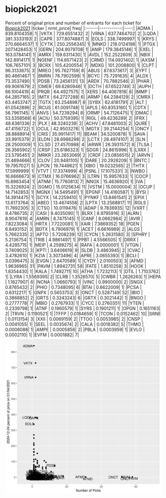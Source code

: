 # biopick2021
Percent of original price and number of entrants for each ticket for [Biopick2021](https://twitter.com/hashtag/Biopick2021)
|ticker |  nrml_price| freq|
|:------|-----------:|----:|
|ADMA   | 839.8104358|    1|
|VKTX   | 729.6551432|    2|
|VRNA   | 637.7464702|    2|
|LQDA   | 381.3333193|    2|
|CAPR   | 377.8074887|    3|
|EOLS   | 338.7499997|    1|
|KRYS   | 270.6664537|    1|
|CYTK   | 250.2556345|    1|
|MNKD   | 218.0124198|    1|
|PTGX   | 207.1428453|    1|
|GERN   | 204.9079708|    1|
|ANIP   | 179.3845146|    1|
|EXEL   | 163.0784141|    1|
|AMRX   | 159.6311430|    1|
|AVDL   | 152.2522609|    3|
|NBIX   | 142.8914171|    1|
|NGENF  | 114.8571423|    2|
|CRMD   | 114.0921402|    1|
|AXSM   | 106.7657101|    3|
|BCRX   | 105.4200554|    7|
|MDXG   | 101.2008800|    1|
|CLPT   |  96.3133675|    3|
|MREO   |  95.7627159|    8|
|ABUS   |  87.6373617|    3|
|EYPT   |  80.4661467|    1|
|BMRN   |  76.7902599|    1|
|BCYC   |  75.7291635|    4|
|ALDX   |  73.3537490|    1|
|PDSB   |  73.2456131|   13|
|ARDX   |  70.7882546|    2|
|PHAR   |  69.9061679|    2|
|OMER   |  69.6280946|    1|
|DCTH   |  67.6522749|    3|
|AUPH   |  66.1004419|    4|
|PRQR   |  64.4927575|    1|
|XERS   |  64.4067818|    8|
|IMMP   |  64.2857165|    2|
|IMTX   |  64.2727288|    6|
|ARMP   |  64.2384129|    2|
|CMRX   |  63.4453747|    2|
|TGTX   |  63.2548987|    8|
|SYBX   |  62.8181791|    2|
|ALT    |  61.0542896|    2|
|RCUS   |  61.0091748|    1|
|APLS   |  60.8353160|    1|
|CDTX   |  56.7961145|    1|
|ANVS   |  54.7239294|    8|
|ORMP   |  54.7126475|    1|
|DMAC   |  53.5358568|    6|
|ACIU   |  50.3759395|    1|
|RIGL   |  49.4236289|    2|
|IFRX   |  48.6381336|    2|
|PLX    |  48.3240239|    2|
|ACHV   |  47.8481003|    2|
|QURE   |  47.4156722|    1|
|OCUL   |  42.9503276|    1|
|MGTX   |  39.2144254|    1|
|ONCY   |  38.8888914|    1|
|CRIS   |  35.9911417|   11|
|BEAM   |  34.5200878|    1|
|SAVA   |  33.9915379|    2|
|ELDN   |  28.6986298|    2|
|LCTX   |  28.4974107|    3|
|SLN    |  28.2500009|    1|
|CLSD   |  27.4570988|    4|
|ARWR   |  26.3931572|    8|
|TLSA   |  26.3565902|    1|
|CRSP   |  25.6186323|    1|
|SDGR   |  24.8615996|    1|
|LXRX   |  23.5795451|    2|
|MRKR   |  23.2653069|    2|
|CRDF   |  23.0856515|    2|
|ARVN   |  21.4694666|    1|
|CLOV   |  20.9481105|    1|
|DARE   |  20.2926209|    1|
|BNTC   |  19.7957027|    5|
|LPCN   |  19.7449621|    1|
|XBIO   |  19.0232565|    2|
|THTX   |  17.5999999|    1|
|VTVT   |  17.3374999|    4|
|PSNL   |  17.1075331|    3|
|NWBO   |  16.6666673|    9|
|CTMX   |  16.0766962|    3|
|LTRN   |  15.9957633|    1|
|COCP   |  15.8983454|    1|
|ATNM   |  15.7760813|    7|
|NNOX   |  15.4636920|    1|
|IVA    |  15.3226924|    2|
|SGMO   |  15.0125634|   11|
|VSTM   |  15.0000004|    3|
|OCUP   |  14.7142853|    1|
|MGNX   |  14.5495491|    1|
|EPGNF  |  14.4160587|    1|
|BYSI   |  14.3914475|    1|
|SCYX   |  14.2259410|    1|
|PYNKF  |  13.8461541|    2|
|EPIX   |  13.6173764|    3|
|ABEO   |  13.4674558|    2|
|LPTX   |  13.2568817|   11|
|RGLS   |  11.7692305|    3|
|CTSO   |  10.0119476|    1|
|ADAP   |   9.7836935|   12|
|VXRT   |   9.4786735|    2|
|CASI   |   9.4035090|    1|
|BLRX   |   8.9795916|    3|
|ALRN   |   8.9047619|    4|
|AMRN   |   8.7475145|    1|
|CANF   |   8.0662984|    2|
|AVIR   |   7.8223084|    1|
|HRTX   |   7.7220081|    1|
|XAIR   |   7.3869352|   18|
|PGEN   |   6.8493152|    3|
|BDTX   |   6.7906979|    1|
|ACET   |   6.6616989|    2|
|ALGS   |   5.7662335|    2|
|APTO   |   5.7208239|   12|
|CYCN   |   5.2631580|    3|
|SPHRY  |   5.2136754|    1|
|TRIB   |   4.9861497|    1|
|PPBT   |   4.5566505|    1|
|DRRX   |   4.4285715|    1|
|MEIP   |   4.2599275|    4|
|RAFA   |   4.0000001|    1|
|VTGN   |   3.7409025|    3|
|KPTI   |   3.6406619|    9|
|SLDB   |   3.4863945|    2|
|CVAC   |   3.4782610|    1|
|KZIA   |   3.3073496|    4|
|APRE   |   3.0655393|    1|
|BCLI   |   3.0396475|    3|
|EVGN   |   2.6470589|    1|
|CYDY   |   2.0100503|    3|
|AFMD   |   1.9636965|   31|
|PAVM   |   1.8942731|   58|
|FATE   |   1.8510258|    3|
|HOOK   |   1.8354430|    1|
|KALA   |   1.7492711|   10|
|ATHA   |   1.7232113|    1|
|DTIL   |   1.7103762|    1|
|LYRA   |   1.5569395|    2|
|CLRB   |   1.3526570|    5|
|CWBR   |   1.2626263|    1|
|HEPA   |   1.1627907|    6|
|NCNA   |   1.0660793|    1|
|VINC   |   0.9900000|    2|
|SNGX   |   0.8765432|    2|
|PHIO   |   0.7348095|    6|
|BTAI   |   0.6622009|    1|
|PCSA   |   0.6312217|    1|
|GNPX   |   0.5653753|    3|
|ONCT   |   0.5287149|   52|
|IBIO   |   0.3868852|    2|
|GRTS   |   0.3243243|    6|
|GRTX   |   0.3021442|    1|
|BNGO   |   0.2777778|    7|
|MBIO   |   0.2767933|    1|
|CYCC   |   0.2760351|   11|
|YTEN   |   0.2339798|    1|
|ATNF   |   0.1960579|    1|
|SYRS   |   0.1901211|    1|
|OPGN   |   0.1651163|    2|
|TRVN   |   0.1190521|    1|
|TFFP   |   0.0184659|    1|
|TCON   |   0.0152462|   10|
|SRNE   |   0.0113154|    3|
|XXII   |   0.0069159|    2|
|TTOO   |   0.0053985|    2|
|CNSP   |   0.0041055|    1|
|SEEL   |   0.0035674|    2|
|CALA   |   0.0018382|    5|
|THMO   |   0.0006088|    1|
|AMPE   |   0.0005856|    2|
|PBLA   |   0.0003959|    1|
|EVLO   |   0.0002110|    1|
|EVFM   |   0.0001882|    7|
![retvspicks](biopicks.png?raw=true)
